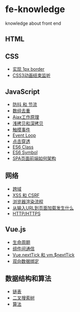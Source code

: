 # fe-knowledge
knowledge about front end

## HTML

## CSS

* [实现 1px border](https://github.com/Leechikit/fe-knowledge/issues/6)
* [CSS3动画结束监听]()

## JavaScript

* [防抖 和 节流](https://github.com/Leechikit/fe-knowledge/issues/3)
* [数组去重](https://github.com/Leechikit/fe-knowledge/issues/4)
* [Ajax工作原理](https://github.com/Leechikit/fe-knowledge/issues/5)
* [浅拷贝和深拷贝](https://github.com/Leechikit/fe-knowledge/issues/10)
* [触摸事件](https://github.com/Leechikit/fe-knowledge/issues/12)
* [Event Loop](https://github.com/Leechikit/fe-knowledge/issues/15)
* [点击穿透](https://github.com/Leechikit/fe-knowledge/issues/16)
* [ES6 Class]()
* [ES6 Symbol]()
* [SPA页面前端如何架构]()

## 网络

* [跨域](https://github.com/Leechikit/fe-knowledge/issues/1)
* [XSS 和 CSRF](https://github.com/Leechikit/fe-knowledge/issues/2)
* [浏览器渲染流程](https://github.com/Leechikit/fe-knowledge/issues/9)
* [从输入URL到页面加载发生什么](https://github.com/Leechikit/fe-knowledge/issues/13)
* [HTTP/HTTPS](https://github.com/Leechikit/fe-knowledge/issues/14)

## Vue.js

* [生命周期](https://github.com/Leechikit/fe-knowledge/issues/7)
* [组件间通信](https://github.com/Leechikit/fe-knowledge/issues/8)
* [Vue.nextTick 和 vm.$nextTick](https://github.com/Leechikit/fe-knowledge/issues/11)
* [双向数据绑定](https://github.com/Leechikit/fe-knowledge/issues/17)

## 数据结构和算法

* [链表]()
* [二叉搜索树]()
* [算法](https://github.com/Leechikit/fe-knowledge/issues/18)
